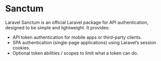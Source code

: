 # Sanctum

Laravel Sanctum is an official Laravel package for API authentication, designed to be simple and lightweight. It provides:

- API token authentication for mobile apps or third-party clients.
- SPA authentication (single-page applications) using Laravel’s session cookies.
- Optional token abilities / scopes to limit what a token can do.